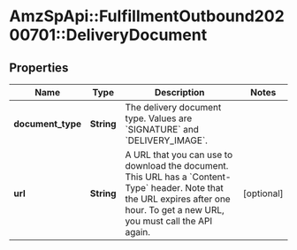 # AmzSpApi::FulfillmentOutbound20200701::DeliveryDocument

## Properties
Name | Type | Description | Notes
------------ | ------------- | ------------- | -------------
**document_type** | **String** | The delivery document type. Values are &#x60;SIGNATURE&#x60; and &#x60;DELIVERY_IMAGE&#x60;. | 
**url** | **String** | A URL that you can use to download the document. This URL has a &#x60;Content-Type&#x60; header. Note that the URL expires after one hour. To get a new URL, you must call the API again. | [optional] 

